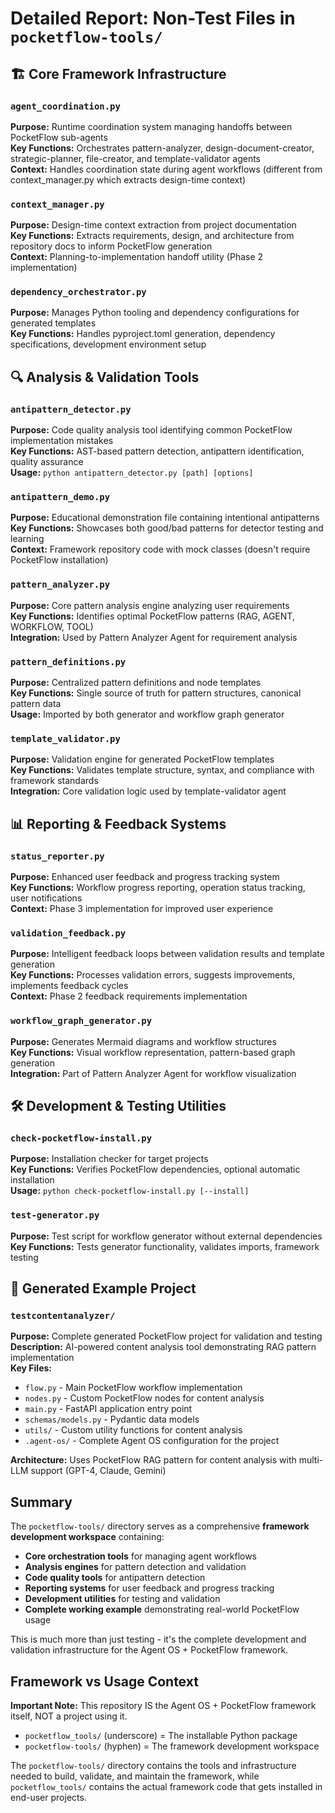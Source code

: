 # Detailed Report: Non-Test Files in `pocketflow-tools/`

## 🏗️ Core Framework Infrastructure

### **`agent_coordination.py`**
**Purpose:** Runtime coordination system managing handoffs between PocketFlow sub-agents  
**Key Functions:** Orchestrates pattern-analyzer, design-document-creator, strategic-planner, file-creator, and template-validator agents  
**Context:** Handles coordination state during agent workflows (different from context_manager.py which extracts design-time context)

### **`context_manager.py`**
**Purpose:** Design-time context extraction from project documentation  
**Key Functions:** Extracts requirements, design, and architecture from repository docs to inform PocketFlow generation  
**Context:** Planning-to-implementation handoff utility (Phase 2 implementation)

### **`dependency_orchestrator.py`**
**Purpose:** Manages Python tooling and dependency configurations for generated templates  
**Key Functions:** Handles pyproject.toml generation, dependency specifications, development environment setup

## 🔍 Analysis & Validation Tools

### **`antipattern_detector.py`**
**Purpose:** Code quality analysis tool identifying common PocketFlow implementation mistakes  
**Key Functions:** AST-based pattern detection, antipattern identification, quality assurance  
**Usage:** `python antipattern_detector.py [path] [options]`

### **`antipattern_demo.py`**
**Purpose:** Educational demonstration file containing intentional antipatterns  
**Key Functions:** Showcases both good/bad patterns for detector testing and learning  
**Context:** Framework repository code with mock classes (doesn't require PocketFlow installation)

### **`pattern_analyzer.py`**
**Purpose:** Core pattern analysis engine analyzing user requirements  
**Key Functions:** Identifies optimal PocketFlow patterns (RAG, AGENT, WORKFLOW, TOOL)  
**Integration:** Used by Pattern Analyzer Agent for requirement analysis

### **`pattern_definitions.py`**
**Purpose:** Centralized pattern definitions and node templates  
**Key Functions:** Single source of truth for pattern structures, canonical pattern data  
**Usage:** Imported by both generator and workflow graph generator

### **`template_validator.py`**
**Purpose:** Validation engine for generated PocketFlow templates  
**Key Functions:** Validates template structure, syntax, and compliance with framework standards  
**Integration:** Core validation logic used by template-validator agent

## 📊 Reporting & Feedback Systems

### **`status_reporter.py`**
**Purpose:** Enhanced user feedback and progress tracking system  
**Key Functions:** Workflow progress reporting, operation status tracking, user notifications  
**Context:** Phase 3 implementation for improved user experience

### **`validation_feedback.py`**
**Purpose:** Intelligent feedback loops between validation results and template generation  
**Key Functions:** Processes validation errors, suggests improvements, implements feedback cycles  
**Context:** Phase 2 feedback requirements implementation

### **`workflow_graph_generator.py`**
**Purpose:** Generates Mermaid diagrams and workflow structures  
**Key Functions:** Visual workflow representation, pattern-based graph generation  
**Integration:** Part of Pattern Analyzer Agent for workflow visualization

## 🛠️ Development & Testing Utilities

### **`check-pocketflow-install.py`**
**Purpose:** Installation checker for target projects  
**Key Functions:** Verifies PocketFlow dependencies, optional automatic installation  
**Usage:** `python check-pocketflow-install.py [--install]`

### **`test-generator.py`**
**Purpose:** Test script for workflow generator without external dependencies  
**Key Functions:** Tests generator functionality, validates imports, framework testing

## 📁 Generated Example Project

### **`testcontentanalyzer/`**
**Purpose:** Complete generated PocketFlow project for validation and testing  
**Description:** AI-powered content analysis tool demonstrating RAG pattern implementation  
**Key Files:**
- `flow.py` - Main PocketFlow workflow implementation
- `nodes.py` - Custom PocketFlow nodes for content analysis  
- `main.py` - FastAPI application entry point
- `schemas/models.py` - Pydantic data models
- `utils/` - Custom utility functions for content analysis
- `.agent-os/` - Complete Agent OS configuration for the project

**Architecture:** Uses PocketFlow RAG pattern for content analysis with multi-LLM support (GPT-4, Claude, Gemini)

## Summary

The `pocketflow-tools/` directory serves as a comprehensive **framework development workspace** containing:

- **Core orchestration tools** for managing agent workflows
- **Analysis engines** for pattern detection and validation  
- **Code quality tools** for antipattern detection
- **Reporting systems** for user feedback and progress tracking
- **Development utilities** for testing and validation
- **Complete working example** demonstrating real-world PocketFlow usage

This is much more than just testing - it's the complete development and validation infrastructure for the Agent OS + PocketFlow framework.

## Framework vs Usage Context

**Important Note:** This repository IS the Agent OS + PocketFlow framework itself, NOT a project using it.

- `pocketflow_tools/` (underscore) = The installable Python package 
- `pocketflow-tools/` (hyphen) = The framework development workspace

The `pocketflow-tools/` directory contains the tools and infrastructure needed to build, validate, and maintain the framework, while `pocketflow_tools/` contains the actual framework code that gets installed in end-user projects.